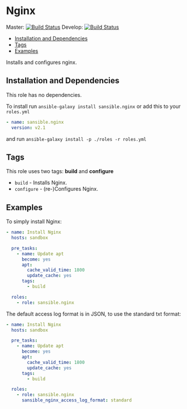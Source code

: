 # Nginx

Master: [![Build Status](https://travis-ci.org/sansible/nginx.svg?branch=master)](https://travis-ci.org/sansible/nginx)
Develop: [![Build Status](https://travis-ci.org/sansible/nginx.svg?branch=develop)](https://travis-ci.org/sansible/nginx)

* [Installation and Dependencies](#installation-and-dependencies)
* [Tags](#tags)
* [Examples](#examples)

Installs and configures nginx.




## Installation and Dependencies

This role has no dependencies.

To install run `ansible-galaxy install sansible.nginx` or add this to your
`roles.yml`

```YAML
- name: sansible.nginx
  version: v2.1
```

and run `ansible-galaxy install -p ./roles -r roles.yml`




## Tags

This role uses two tags: **build** and **configure**

* `build` - Installs Nginx.
* `configure` - (re-)Configures Nginx.




## Examples

To simply install Nginx:

```YAML
- name: Install Nginx
  hosts: sandbox

  pre_tasks:
    - name: Update apt
      become: yes
      apt:
        cache_valid_time: 1800
        update_cache: yes
      tags:
        - build

  roles:
    - role: sansible.nginx
```

The default access log format is in JSON, to use the standard txt format:


```YAML
- name: Install Nginx
  hosts: sandbox

  pre_tasks:
    - name: Update apt
      become: yes
      apt:
        cache_valid_time: 1800
        update_cache: yes
      tags:
        - build

  roles:
    - role: sansible.nginx
      sansible_nginx_access_log_format: standard
```
